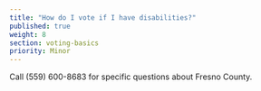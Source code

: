 ```yaml
---
title: "How do I vote if I have disabilities?"
published: true
weight: 8
section: voting-basics
priority: Minor
---
```

Call (559) 600-8683 for specific questions about Fresno County.  
